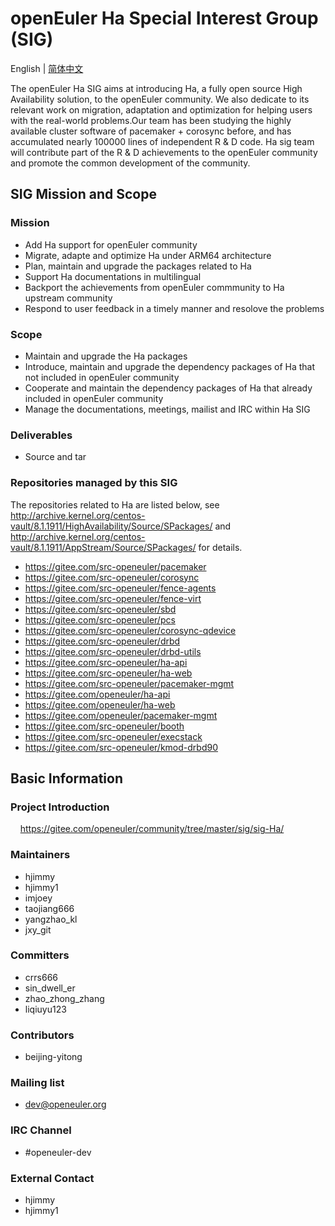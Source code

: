 
# openEuler Ha Special Interest Group (SIG)
English | [简体中文](./sig-Ha_cn.md)

The openEuler Ha SIG aims at introducing Ha, a fully open source High Availability solution, to the openEuler community. We also dedicate to its relevant work on migration, adaptation and optimization for helping users with the real-world problems.Our team has been studying the highly available cluster software of pacemaker + corosync before, and has accumulated nearly 100000 lines of independent R & D code. Ha sig team will contribute part of the R & D achievements to the openEuler community and promote the common development of the community.


## SIG Mission and Scope

### Mission

- Add Ha support for openEuler community
- Migrate, adapte and optimize Ha under ARM64 architecture
- Plan, maintain and upgrade the packages related to Ha
- Support Ha documentations in multilingual
- Backport the achievements from openEuler commmunity to Ha upstream community
- Respond to user feedback in a timely manner and resolove the problems


### Scope

- Maintain and upgrade the Ha packages
- Introduce, maintain and upgrade the dependency packages of Ha that not included in openEuler community
- Cooperate and maintain the dependency packages of Ha that already included in openEuler community
- Manage the documentations, meetings, mailist and IRC within Ha SIG


### Deliverables

- Source and tar


### Repositories managed by this SIG

The repositories related to Ha are listed below, see http://archive.kernel.org/centos-vault/8.1.1911/HighAvailability/Source/SPackages/ and http://archive.kernel.org/centos-vault/8.1.1911/AppStream/Source/SPackages/ for details.

- https://gitee.com/src-openeuler/pacemaker
- https://gitee.com/src-openeuler/corosync
- https://gitee.com/src-openeuler/fence-agents
- https://gitee.com/src-openeuler/fence-virt
- https://gitee.com/src-openeuler/sbd
- https://gitee.com/src-openeuler/pcs
- https://gitee.com/src-openeuler/corosync-qdevice
- https://gitee.com/src-openeuler/drbd
- https://gitee.com/src-openeuler/drbd-utils
- https://gitee.com/src-openeuler/ha-api
- https://gitee.com/src-openeuler/ha-web
- https://gitee.com/src-openeuler/pacemaker-mgmt
- https://gitee.com/openeuler/ha-api
- https://gitee.com/openeuler/ha-web
- https://gitee.com/openeuler/pacemaker-mgmt
- https://gitee.com/src-openeuler/booth
- https://gitee.com/src-openeuler/execstack
- https://gitee.com/src-openeuler/kmod-drbd90

## Basic Information

### Project Introduction
    https://gitee.com/openeuler/community/tree/master/sig/sig-Ha/

### Maintainers
- hjimmy
- hjimmy1
- imjoey
- taojiang666
- yangzhao_kl
- jxy_git

### Committers
- crrs666
- sin_dwell_er
- zhao_zhong_zhang
- liqiuyu123

### Contributors
- beijing-yitong

### Mailing list
- dev@openeuler.org

### IRC Channel
- #openeuler-dev

### External Contact
- hjimmy
- hjimmy1

